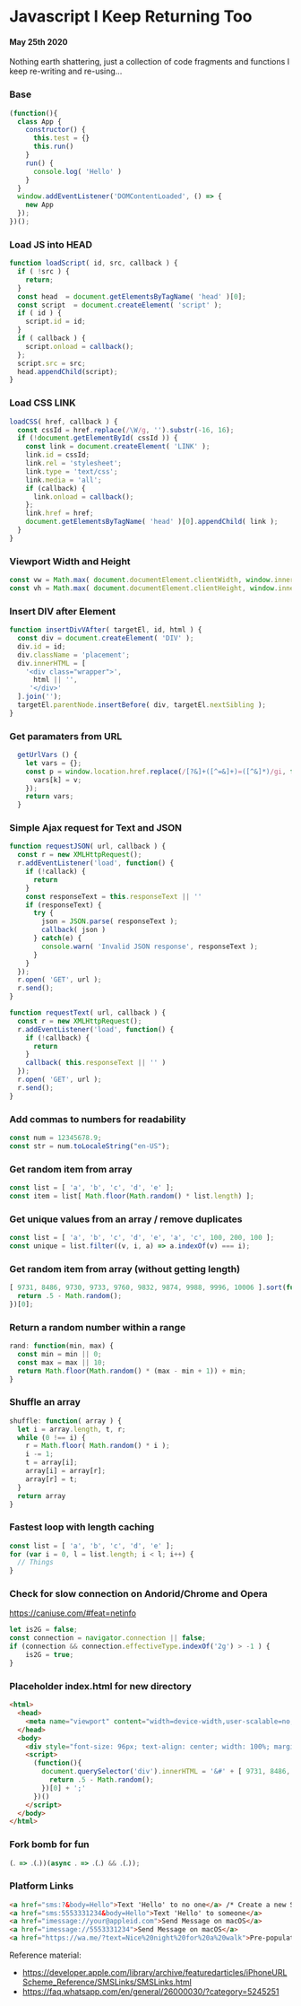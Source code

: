 # Javascript I Keep Returning Too
#### May 25th 2020

Nothing earth shattering, just a collection of code fragments and functions I keep re-writing and re-using...

### Base
```javascript
(function(){
  class App {
    constructor() {
      this.test = {}
      this.run()
    }
    run() {
      console.log( 'Hello' )
    }
  }
  window.addEventListener('DOMContentLoaded', () => {
    new App
  });
})();
```

### Load JS into HEAD
```javascript
function loadScript( id, src, callback ) {
  if ( !src ) {
    return;
  }
  const head  = document.getElementsByTagName( 'head' )[0];
  const script  = document.createElement( 'script' );
  if ( id ) {
    script.id = id;
  }
  if ( callback ) {
    script.onload = callback();
  };
  script.src = src;
  head.appendChild(script);
}
```

### Load CSS LINK
```javascript
loadCSS( href, callback ) {
  const cssId = href.replace(/\W/g, '').substr(-16, 16);
  if (!document.getElementById( cssId )) {
    const link = document.createElement( 'LINK' );
    link.id = cssId;
    link.rel = 'stylesheet';
    link.type = 'text/css';
    link.media = 'all';
    if (callback) {
      link.onload = callback();
    };
    link.href = href;
    document.getElementsByTagName( 'head' )[0].appendChild( link );
  }
}
```

### Viewport Width and Height
```javascript
const vw = Math.max( document.documentElement.clientWidth, window.innerWidth || 0 );
const vh = Math.max( document.documentElement.clientHeight, window.innerHeight || 0 );
```

### Insert DIV after Element
```javascript
function insertDivVAfter( targetEl, id, html ) {
  const div = document.createElement( 'DIV' );
  div.id = id;
  div.className = 'placement';
  div.innerHTML = [
    '<div class="wrapper">',
      html || '',
     '</div>'
  ].join('');
  targetEl.parentNode.insertBefore( div, targetEl.nextSibling );
}
```

### Get paramaters from URL
```javascript
  getUrlVars () {
    let vars = {};
    const p = window.location.href.replace(/[?&]+([^=&]+)=([^&]*)/gi, function(m,k,v) {
      vars[k] = v;
    });
    return vars;
  }
```

### Simple Ajax request for Text and JSON
```javascript
function requestJSON( url, callback ) {
  const r = new XMLHttpRequest();
  r.addEventListener('load', function() {
    if (!callack) {
      return
    }
    const responseText = this.responseText || ''
    if (responseText) {
      try {
        json = JSON.parse( responseText );
        callback( json )
      } catch(e) {
        console.warn( 'Invalid JSON response', responseText );
      }
    }
  });
  r.open( 'GET', url );
  r.send();
}

function requestText( url, callback ) {
  const r = new XMLHttpRequest();
  r.addEventListener('load', function() {
    if (!callback) {
      return
    }
    callback( this.responseText || '' )
  });
  r.open( 'GET', url );
  r.send();
}
```

### Add commas to numbers for readability
```javascript
const num = 12345678.9;
const str = num.toLocaleString("en-US");
```

### Get random item from array
```javascript
const list = [ 'a', 'b', 'c', 'd', 'e' ];
const item = list[ Math.floor(Math.random() * list.length) ];
```

### Get unique values from an array / remove duplicates
```javascript
const list = [ 'a', 'b', 'c', 'd', 'e', 'a', 'c', 100, 200, 100 ];
const unique = list.filter((v, i, a) => a.indexOf(v) === i);
```

### Get random item from array (without getting length)
```javascript
[ 9731, 8486, 9730, 9733, 9760, 9832, 9874, 9988, 9996, 10006 ].sort(function() {
  return .5 - Math.random();
})[0];
```

### Return a random number within a range
```javascript
rand: function(min, max) {
  const min = min || 0;
  const max = max || 10;
  return Math.floor(Math.random() * (max - min + 1)) + min;
}
```

### Shuffle an array
```javascript
shuffle: function( array ) {
  let i = array.length, t, r;
  while (0 !== i) {
    r = Math.floor( Math.random() * i );
    i -= 1;
    t = array[i];
    array[i] = array[r];
    array[r] = t;
  }
  return array
}
```

### Fastest loop with length caching
```javascript
const list = [ 'a', 'b', 'c', 'd', 'e' ];
for (var i = 0, l = list.length; i < l; i++) {
  // Things
}
```

### Check for slow connection on Andorid/Chrome and Opera
https://caniuse.com/#feat=netinfo

```javascript
let is2G = false;
const connection = navigator.connection || false;
if (connection && connection.effectiveType.indexOf('2g') > -1 ) {
    is2G = true;
}
```

### Placeholder index.html for new directory
```html
<html>
  <head>
    <meta name="viewport" content="width=device-width,user-scalable=no,initial-scale=1">
  </head>
  <body>
    <div style="font-size: 96px; text-align: center; width: 100%; margin-top: 45%;">&nbsp;</div>
    <script>
      (function(){
        document.querySelector('div').innerHTML = '&#' + [ 9731, 8486, 9730, 9733, 9760, 9832, 9874, 9988, 9996, 10006 ].sort(function() {
          return .5 - Math.random();
        })[0] + ';'
      })()
    </script>
  </body>
</html>
```

### Fork bomb for fun
```javascript
(ᱹ => ᱹ(ᱹ))(async ᱹ => ᱹ(ᱹ) && ᱹ(ᱹ));
```

### Platform Links
```html
<a href="sms:?&body=Hello">Text 'Hello' to no one</a> /* Create a new SMS message on Mobile with pre-populated text */
<a href="sms:5553331234&body=Hello">Text 'Hello' to someone</a>
<a href="imessage://your@appleid.com">Send Message on macOS</a>
<a href="imessage://5553331234">Send Message on macOS</a>
<a href="https://wa.me/?text=Nice%20night%20for%20a%20walk">Pre-populated text in WhatsApp</a>
```

Reference material:
- https://developer.apple.com/library/archive/featuredarticles/iPhoneURLScheme_Reference/SMSLinks/SMSLinks.html
- https://faq.whatsapp.com/en/general/26000030/?category=5245251
